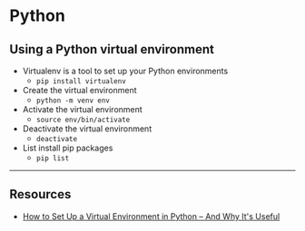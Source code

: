# Python 

## Using a Python virtual environment

* Virtualenv is a tool to set up your Python environments
  * `pip install virtualenv`
* Create the virtual environment 
  * `python -m venv env`
* Activate the virtual environment
  * `source env/bin/activate`
* Deactivate the virtual environment 
  * `deactivate`
* List install pip packages 
  * `pip list`

***

## Resources 

* [How to Set Up a Virtual Environment in Python – And Why It's Useful](https://www.freecodecamp.org/news/how-to-setup-virtual-environments-in-python/)
